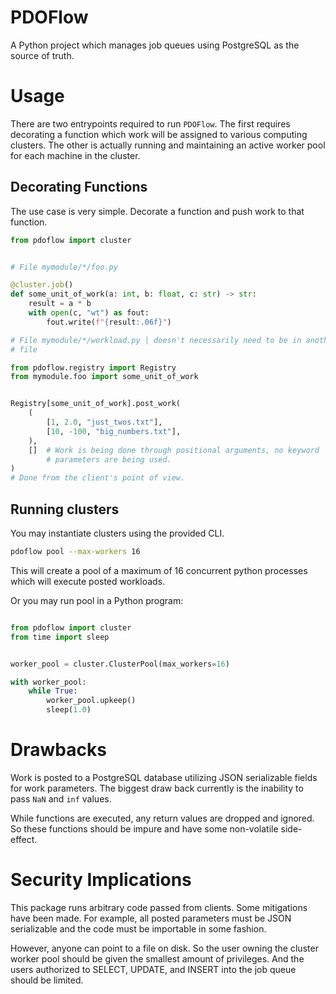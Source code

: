 # PDOFlow
A Python project which manages job queues using PostgreSQL as the source of truth.

# Usage
There are two entrypoints required to run ``PDOFlow``. The first
requires decorating a function which work will be assigned to various
computing clusters. The other is actually running and maintaining an
active worker pool for each machine in the cluster.

## Decorating Functions
The use case is very simple. Decorate a function and push work to that
function.

```python
from pdoflow import cluster


# File mymodule/*/foo.py

@cluster.job()
def some_unit_of_work(a: int, b: float, c: str) -> str:
    result = a * b
    with open(c, "wt") as fout:
        fout.write(f"{result:.06f}")

# File mymodule/*/workload.py | doesn't necessarily need to be in another
# file

from pdoflow.registry import Registry
from mymodule.foo import some_unit_of_work


Registry[some_unit_of_work].post_work(
    (
        [1, 2.0, "just_twos.txt"],
        [10, -100, "big_numbers.txt"],
    ),
    []  # Work is being done through positional arguments, no keyword
        # parameters are being used.
)
# Done from the client's point of view.
```

## Running clusters
You may instantiate clusters using the provided CLI.

```bash
pdoflow pool --max-workers 16
```

This will create a pool of a maximum of 16 concurrent python processes
which will execute posted workloads.

Or you may run pool in a Python program:
```python

from pdoflow import cluster
from time import sleep


worker_pool = cluster.ClusterPool(max_workers=16)

with worker_pool:
    while True:
        worker_pool.upkeep()
        sleep(1.0)
```

# Drawbacks
Work is posted to a PostgreSQL database utilizing JSON serializable
fields for work parameters. The biggest draw back currently is the
inability to pass ``NaN`` and ``inf`` values.

While functions are executed, any return values are dropped and ignored.
So these functions should be impure and have some non-volatile
side-effect.

# Security Implications
This package runs arbitrary code passed from clients. Some mitigations
have been made. For example, all posted parameters must be JSON
serializable and the code must be importable in some fashion.

However, anyone can point to a file on disk. So the user owning the
cluster worker pool should be given the smallest amount of privileges.
And the users authorized to SELECT, UPDATE, and INSERT into the
job queue should be limited.
